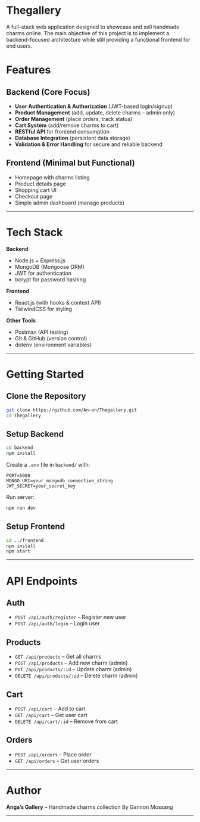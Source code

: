 # Thegallery
A full-stack web application designed to showcase and sell handmade charms online. The main objective of this project is to implement a backend-focused architecture while still providing a functional frontend for end users.

# Features

## Backend (Core Focus)
* **User Authentication & Authorization** (JWT-based login/signup)
* **Product Management** (add, update, delete charms – admin only)
* **Order Management** (place orders, track status)
* **Cart System** (add/remove charms to cart)
* **RESTful API** for frontend consumption
* **Database Integration** (persistent data storage)
* **Validation & Error Handling** for secure and reliable backend

## Frontend (Minimal but Functional)

* Homepage with charms listing
* Product details page
* Shopping cart UI
* Checkout page
* Simple admin dashboard (manage products)

---

# Tech Stack

**Backend**

* Node.js + Express.js
* MongoDB (Mongoose ORM)
* JWT for authentication
* bcrypt for password hashing

**Frontend**

* React.js (with hooks & context API)
* TailwindCSS for styling

**Other Tools**

* Postman (API testing)
* Git & GitHub (version control)
* dotenv (environment variables)

---

# Getting Started

## Clone the Repository

```bash
git clone https://github.com/An-on/Thegallery.git
cd Thegallery
```

## Setup Backend

```bash
cd backend
npm install
```

Create a `.env` file in `backend/` with:

```
PORT=5000
MONGO_URI=your_mongodb_connection_string
JWT_SECRET=your_secret_key
```

Run server:

```bash
npm run dev
```

## Setup Frontend

```bash
cd ../frontend
npm install
npm start
```

---

# API Endpoints

## Auth

* `POST /api/auth/register` – Register new user
* `POST /api/auth/login` – Login user

## Products

* `GET /api/products` – Get all charms
* `POST /api/products` – Add new charm (admin)
* `PUT /api/products/:id` – Update charm (admin)
* `DELETE /api/products/:id` – Delete charm (admin)

## Cart

* `POST /api/cart` – Add to cart
* `GET /api/cart` – Get user cart
* `DELETE /api/cart/:id` – Remove from cart

## Orders

* `POST /api/orders` – Place order
* `GET /api/orders` – Get user orders

---

# Author
**Anga’s Gallery** – Handmade charms collection
By Gannon Mossang

---
